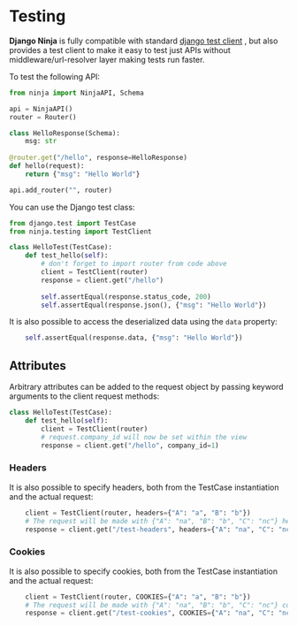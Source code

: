 # Testing

**Django Ninja** is fully compatible with standard [django test client](https://docs.djangoproject.com/en/dev/topics/testing/tools/) , but also provides a test client to make it easy to test just APIs without middleware/url-resolver layer making tests run faster.

To test the following API:
```python
from ninja import NinjaAPI, Schema

api = NinjaAPI()
router = Router()

class HelloResponse(Schema):
    msg: str
    
@router.get("/hello", response=HelloResponse)
def hello(request):
    return {"msg": "Hello World"}

api.add_router("", router)
```

You can use the Django test class:
```python
from django.test import TestCase
from ninja.testing import TestClient

class HelloTest(TestCase):
    def test_hello(self):
        # don't forget to import router from code above
        client = TestClient(router)
        response = client.get("/hello")
        
        self.assertEqual(response.status_code, 200)
        self.assertEqual(response.json(), {"msg": "Hello World"})
```

It is also possible to access the deserialized data using the `data` property:
```python
    self.assertEqual(response.data, {"msg": "Hello World"})
```

## Attributes
Arbitrary attributes can be added to the request object by passing keyword arguments to the client request methods:
```python
class HelloTest(TestCase):
    def test_hello(self):
        client = TestClient(router)
        # request.company_id will now be set within the view
        response = client.get("/hello", company_id=1)
```

### Headers
It is also possible to specify headers, both from the TestCase instantiation and the actual request:
```python
    client = TestClient(router, headers={"A": "a", "B": "b"})
    # The request will be made with {"A": "na", "B": "b", "C": "nc"} headers
    response = client.get("/test-headers", headers={"A": "na", "C": "nc"})
```

### Cookies
It is also possible to specify cookies, both from the TestCase instantiation and the actual request:
```python
    client = TestClient(router, COOKIES={"A": "a", "B": "b"})
    # The request will be made with {"A": "na", "B": "b", "C": "nc"} cookies
    response = client.get("/test-cookies", COOKIES={"A": "na", "C": "nc"})
```
